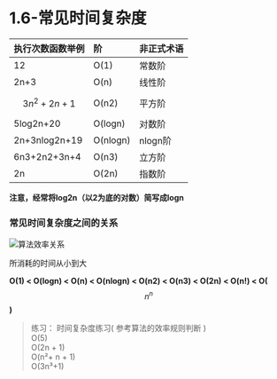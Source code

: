 # 1.6-常见时间复杂度

| 执行次数函数举例 | 阶 | 非正式术语 |
| :--- | :--- | :--- |
| 12 | O\(1\) | 常数阶 |
| 2n+3 | O\(n\) | 线性阶 |
| $$3n^2+2n+1$$  | O\(n2\) | 平方阶 |
| 5log2n+20 | O\(logn\) | 对数阶 |
| 2n+3nlog2n+19 | O\(nlogn\) | nlogn阶 |
| 6n3+2n2+3n+4 | O\(n3\) | 立方阶 |
| 2n | O\(2n\) | 指数阶 |

**注意，经常将log2n（以2为底的对数）简写成logn**

### 常见时间复杂度之间的关系 <a id="&#x5E38;&#x89C1;&#x65F6;&#x95F4;&#x590D;&#x6742;&#x5EA6;&#x4E4B;&#x95F4;&#x7684;&#x5173;&#x7CFB;"></a>

![&#x7B97;&#x6CD5;&#x6548;&#x7387;&#x5173;&#x7CFB;](https://jackkuo666.github.io/Data_Structure_with_Python_book/images/%E7%AE%97%E6%B3%95%E6%95%88%E7%8E%87%E5%85%B3%E7%B3%BB.bmp)

所消耗的时间从小到大

**O\(1\) &lt; O\(logn\) &lt; O\(n\) &lt; O\(nlogn\) &lt; O\(n2\) &lt; O\(n3\) &lt; O\(2n\) &lt; O\(n!\) &lt; O\(** $$n^n$$ **\)**

> 练习： 时间复杂度练习\( 参考算法的效率规则判断 \)  
> O\(5\)  
> O\(2n + 1\)  
> O\(n²+ n + 1\)  
> O\(3n³+1\)

